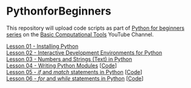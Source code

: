 # PythonforBeginners
This repository will upload code scripts as part of [Python for beginners series](https://www.youtube.com/playlist?list=PLbFAVI7hKVxWSkbmWANJ0QVZCU0G_hxpc) on the [Basic Computational Tools](https://www.youtube.com/@basiccomputationaltools) YouTube Channel.

[Lesson 01 - Installing Python](https://youtu.be/4BAzEyvjXLM)\
[Lesson 02 - Interactive Development Environments for Python](https://youtu.be/pnh8v_tgTnM)\
[Lesson 03 - Numbers and Strings (Text) in Python](https://youtu.be/DXi4dZTkrzU)\
[Lesson 04 - Writing Python Modules](https://youtu.be/McY7pQKHU2I) [[Code](lesson04)]\
[Lesson 05 - *if* and *match* statements in Python](https://youtu.be/OJTtacKzaBE) [[Code](lesson05)]\
[Lesson 06 - *for* and *while* statements in Python](https://youtu.be/GPTTbsWf-og) [[Code](lesson06)]
